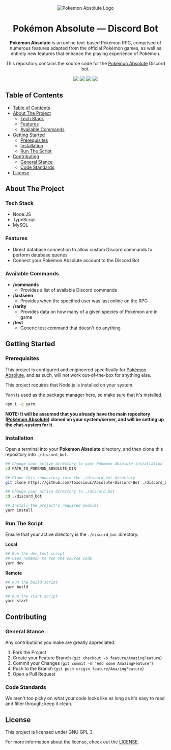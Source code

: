 <div align="center">
  <img src="https://absoluterpg.com/images/Assets/banner.png" title="Pokemon Absolute Logo" alt="Pokemon Absolute Logo" />
  <h1 align="center">Pok&eacute;mon Absolute &mdash; Discord Bot</h1>

  **Pok&eacute;mon Absolute** is an online text-based Pok&eacute;mon RPG, comprised of numerous features adapted from the official Pok&eacute;mon games, as well as entirely new features that enhance the playing experience of Pok&eacute;mon.

  This repository contains the source code for the [Pok&eacute;mon Absolute](https://github.com/Toxocious/Absolute) Discord bot.

  <img src="https://img.shields.io/github/issues/Toxocious/Absolute-Discord-Bot?style=for-the-badge&logo=appveyor" />
  <img src="https://img.shields.io/github/stars/Toxocious/Absolute-Discord-Bot?style=for-the-badge&logo=appveyor" />
  <img src="https://img.shields.io/github/license/Toxocious/Absolute-Discord-Bot?style=for-the-badge&logo=appveyor" />
  <a href="https://hits.seeyoufarm.com">
    <img src="https://hits.seeyoufarm.com/api/count/incr/badge.svg?url=https%3A%2F%2Fgithub.com%2FToxocious%2FAbsolute-Discord-Bot&count_bg=%234A618F&title_bg=%23555555&icon=&icon_color=%23E7E7E7&title=hits&edge_flat=false" />
  </a>
</div>



## Table of Contents
- [Table of Contents](#table-of-contents)
- [About The Project](#about-the-project)
  - [Tech Stack](#tech-stack)
  - [Features](#features)
  - [Available Commands](#available-commands)
- [Getting Started](#getting-started)
  - [Prerequisites](#prerequisites)
  - [Installation](#installation)
  - [Run The Script](#run-the-script)
- [Contributing](#contributing)
  - [General Stance](#general-stance)
  - [Code Standards](#code-standards)
- [License](#license)



## About The Project
### Tech Stack
- Node.JS
- TypeScript
- MySQL

### Features
- Direct database connection to allow custom Discord commands to perform database queries
- Connect your Pok&eacute;mon Absolute account to the Discord Bot

### Available Commands
- **/commands**
  - Provides a list of available Discord commands
- **/lastseen <user>**
  - Provides when the specified user was last online on the RPG
- **/rarity <species> <forme OPTIONAL>**
  - Provides data on how many of a given species of Pok&eacute;mon are in game
- **/test**
  - Generic test command that doesn't do anything



## Getting Started
### Prerequisites
This project is configured and engineered specifically for [Pok&eacute;mon Absolute](https://github.com/Toxocious/Absolute), and as such, will not work out-of-the-box for anything else.

This project requires that Node.js is installed on your system.

Yarn is used as the package manager here, so make sure that it's installed.
```bash
npm i -g yarn
```

**NOTE: It will be assumed that you already have the main repository ([Pok&eacute;mon Absolute](https://github.com/Toxocious/Absolute)) cloned on your system/server, and will be setting up the chat-system for it.**

### Installation
Open a terminal into your **Pokemon Absolute** directory, and then clone this repository into ``./discord_bot``.

```bash
## Change your active directory to your Pokemon Absolute installation
cd PATH_TO_POKEMON_ABSOLUTE_DIR

## Clone this repository into the ./discord_bot directory
git clone https://github.com/Toxocious/Absolute-Discord-Bot ./discord_bot

## Change your active directory to ./discord_bot
cd ./discord_bot

## Install the project's required modules
yarn install
```

### Run The Script
Ensure that your active directory is the ``./discord_bot`` directory.

**Local**
```bash
## Run the dev_test script
## Uses nodemon to run the source code
yarn dev
```

**Remote**
```bash
## Run the build script
yarn build

## Run the start script
yarn start
```


## Contributing
### General Stance
Any contributions you make are greatly appreciated.

1. Fork the Project
2. Create your Feature Branch (``git checkout -b feature/AmazingFeature``)
3. Commit your Changes (``git commit -m 'Add some AmazingFeature'``)
4. Push to the Branch (``git push origin feature/AmazingFeature``)
5. Open a Pull Request

### Code Standards
We aren't too picky on what your code looks like as long as it's easy to read and filter through; keep it clean.



## License
This project is licensed under GNU GPL 3.

For more information about the license, check out the [LICENSE](LICENSE).
